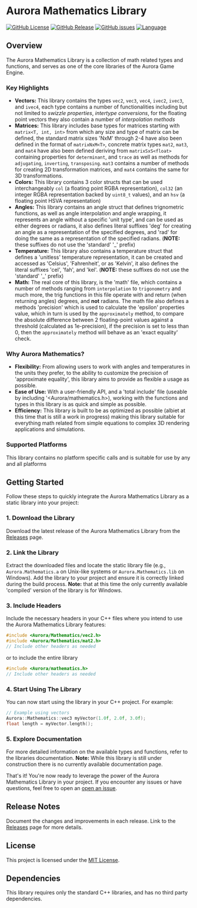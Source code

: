# Aurora Mathematics Library

[![GitHub License](https://img.shields.io/github/license/StellarWolfEntertainment/Aurora.Mathematics)](LICENSE)
[![GitHub Release](https://img.shields.io/github/v/release/StellarWolfEntertainment/Aurora.Mathematics?include_prereleases)](https://github.com/StellarWolfEntertainment/Aurora.Mathematics/releases)
[![GitHub issues](https://img.shields.io/github/issues/StellarWolfEntertainment/Aurora.Mathematics)](https://github.com/StellarWolfEntertainment/Aurora.Mathematics/issues)
[![Language](https://img.shields.io/badge/Language-C++-blue)](https://en.cppreference.com/)

## Overview

The Aurora Mathematics Library is a collection of math related types and functions, and serves as one of the core libraries of the Aurora Game Engine.

### Key Highlights

- **Vectors:** This library contains the types `vec2`, `vec3`, `vec4`, `ivec2`, `ivec3`, and `ivec4`, each type contains a number of functionalities including but not limited to *swizzle properties*, *intertype conversions*, for the floating point vectors they also contain a number of *interpolation methods*
- **Matrices:** This library includes base types for matrices starting with `matrix<T, int, int>` from which any size and type of matrix can be defined, the standard matrix sizes 'NxM' through 2-4 have also been defined in the format of `matrixNxM<T>`, concrete matrix types `mat2`, `mat3`, and `mat4` have also been defined deriving from `matrixSxS<float>` containing properties for `determinant`, and `trace` as well as methods for `adjugating`, `inverting`, `transposing`. `mat3` contains a number of methods for creating 2D transformation matrices, and `mat4` contains the same for 3D transformations.
- **Colors:** This library contains 3 color structs that can be used interchangeably `col` (a floating point RGBA representation), `col32` (an integer RGBA representation backed by `uint8_t` values), and an `hsv` (a floating point HSVA representation)
- **Angles:** This library contains an angle struct that defines trignometric functions, as well as angle interpolation and angle wrapping, it represents an angle without a specific 'unit type', and can be used as either degrees or radians, it also defines literal suffixes 'deg' for creating an angle as a representation of the specified degrees, and 'rad' for doing the same as a representation of the specified radians. (**NOTE:** these suffixes do not use the 'standard' '_' prefix)
- **Temperature:** This library also contains a temperature struct that defines a 'unitless' temperature representation, it can be created and accessed as 'Celsius', 'Fahrenheit', or as 'Kelvin', it also defines the literal suffixes 'cel', 'fah', and 'kel'. (**NOTE:** these suffixes do not use the 'standard' '_' prefix)
- **Math:** The real core of this library, is the 'math' file, which contains a number of methods ranging from `interpolation` to `trigonometry` and much more, the trig functions in this file operate with and return (when returning angles) degrees, and **not** radians. The math file also defines a methods 'precision' which is used to calculate the 'epsilon' properties value, which in turn is used by the `approximately` method, to compare the absolute difference between 2 floating-point values against a threshold (calculated as 1e-precision), if the precision is set to less than 0, then the `approximately` method will behave as an 'exact equality' check.

### Why Aurora Mathematics?

- **Flexibility:** From allowing users to work with angles and temperatures in the units they prefer, to the ability to customize the precision of 'approximate equality', this library aims to provide as flexible a usage as possible.
- **Ease of Use:** With a user-friendly API, and a 'total include' file (useable by including '&lt;Aurora/mathematics.h&gt;), working with the functions and types in this library is as quick and simple as possible.
- **Efficiency:** This library is built to be as optimized as possible (albiet at this time that is still a work in progress) making this library suitable for everything math related from simple equations to complex 3D rendering applications and simulations.

### Supported Platforms

This library contains no platform specific calls and is suitable for use by any and all platforms

## Getting Started

Follow these steps to quickly integrate the Aurora Mathematics Library as a static library into your project:

### 1. Download the Library

Download the latest release of the Aurora Mathematics Library from the [Releases](https://github.com/StellarWolfEntertainment/Aurora.Mathematics/releases) page.

### 2. Link the Library

Extract the downloaded files and locate the static library file (e.g., `Aurora.Mathematics.a` on Unix-like systems or `Aurora.Mathematics.lib` on Windows). Add the library to your project and ensure it is correctly linked during the build process.
**Note:** that at this time the only currently available 'compiled' version of the library is for Windows.

### 3. Include Headers

Include the necessary headers in your C++ files where you intend to use the Aurora Mathematics Library features:

```cpp
#include <Aurora/Mathematics/vec2.h>
#include <Aurora/Mathematics/mat2.h>
// Include other headers as needed
```

or to include the entire library

```cpp
#include <Aurora/mathematics.h>
// Include other headers as needed
```

### 4. Start Using The Library

You can now start using the library in your C++ project. For example:

```cpp
// Example using vectors
Aurora::Mathematics::vec3 myVector(1.0f, 2.0f, 3.0f);
float length = myVector.length();
```

### 5. Explore Documentation
For more detailed information on the available types and functions, refer to the libraries documentation.
**Note:** While this library is still under construction there is no currently available documentation page.

That's it! You're now ready to leverage the power of the Aurora Mathematics Library in your project. If you encounter any issues or have questions, feel free to open an [open an issue](https://github.com/StellarWolfEntertainment/Aurora.Mathematics/issues).

## Release Notes

Document the changes and improvements in each release. Link to the [Releases](https://github.com/StellarWolfEntertainment/Aurora.Mathematics/releases) page for more details.

## License

This project is licensed under the [MIT License](LICENSE.md).

## Dependencies

This library requires only the standard C++ libraries, and has no third party dependencies.